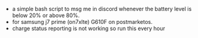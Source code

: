 - a simple bash script to msg me in discord whenever the battery level is below 20% or above 80%. 
- for samsung j7 prime (on7xlte) G610F on postmarketos.
- charge status reporting is not working so run this every hour
